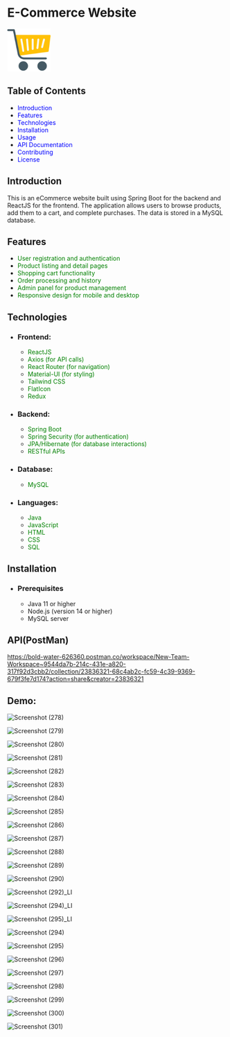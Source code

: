 # E-Commerce Website 
<img src="Frontend/src/Data/Images/logoShopping.png" alt="Logo" width="100" height="100"/>

## Table of Contents
* <span style="color: blue;">Introduction</span>
* <span style="color: blue;">Features</span>
* <span style="color: blue;">Technologies</span>
* <span style="color: blue;">Installation</span>
* <span style="color: blue;">Usage</span>
* <span style="color: blue;">API Documentation</span>
* <span style="color: blue;">Contributing</span>
* <span style="color: blue;">License</span>

## Introduction
This is an eCommerce website built using Spring Boot for the backend and ReactJS for the frontend. The application allows users to browse products, add them to a cart, and complete purchases. The data is stored in a MySQL database.

## Features
* <span style="color: green;">User registration and authentication</span>
* <span style="color: green;">Product listing and detail pages</span>
* <span style="color: green;">Shopping cart functionality</span>
* <span style="color: green;">Order processing and history</span>
* <span style="color: green;">Admin panel for product management</span>
* <span style="color: green;">Responsive design for mobile and desktop</span>

## Technologies
* ### Frontend:
  * <span style="color: green;">ReactJS</span>
  * <span style="color: green;">Axios (for API calls)</span>
  * <span style="color: green;">React Router (for navigation)</span>
  * <span style="color: green;">Material-UI (for styling)</span>
  * <span style="color: green;">Tailwind CSS</span>
  * <span style="color: green;">FlatIcon</span>
  * <span style="color: green;">Redux</span>

* ### Backend:
  * <span style="color: green;">Spring Boot</span>
  * <span style="color: green;">Spring Security (for authentication)</span>
  * <span style="color: green;">JPA/Hibernate (for database interactions)</span>
  * <span style="color: green;">RESTful APIs</span>

* ### Database:
  * <span style="color: green;">MySQL</span>

* ### Languages:
  * <span style="color: green;">Java</span>
  * <span style="color: green;">JavaScript</span>
  * <span style="color: green;">HTML</span>
  * <span style="color: green;">CSS</span>
  * <span style="color: green;">SQL</span>


## Installation
* ### Prerequisites
  * Java 11 or higher
  * Node.js (version 14 or higher)
  * MySQL server

## API(PostMan)
https://bold-water-626360.postman.co/workspace/New-Team-Workspace~9544da7b-214c-431e-a820-317f92d3cbb2/collection/23836321-68c4ab2c-fc59-4c39-9369-679f3fe7d174?action=share&creator=23836321

## Demo:
![Screenshot (278)](https://github.com/user-attachments/assets/c595c263-f618-4993-8de3-af6bc6648437)

![Screenshot (279)](https://github.com/user-attachments/assets/decb381a-8eb3-468b-850f-b9fd90d502b1)

![Screenshot (280)](https://github.com/user-attachments/assets/c8ef92d6-1293-49ec-8f0a-6240fa9421c7)

![Screenshot (281)](https://github.com/user-attachments/assets/81a9de87-afe2-4839-b7e2-f25dfb506d16)

![Screenshot (282)](https://github.com/user-attachments/assets/34b3a7a9-e5cd-4e7b-97f7-0c3dff4e4e94)

![Screenshot (283)](https://github.com/user-attachments/assets/760dcf85-aca2-4b6c-ad1e-9a5ceae6f51e)

![Screenshot (284)](https://github.com/user-attachments/assets/2ff38b50-82f6-4407-819b-352df9ce96dc)

![Screenshot (285)](https://github.com/user-attachments/assets/7fe5e88c-c605-47f9-b10d-e19159401bff)

![Screenshot (286)](https://github.com/user-attachments/assets/70c8afe6-6483-4de7-85a5-b1672bd7e2f9)

![Screenshot (287)](https://github.com/user-attachments/assets/61381c8f-555b-42d7-9cff-5dff66ee84fb)

![Screenshot (288)](https://github.com/user-attachments/assets/68b2e617-8ee1-44e1-a576-d246fae91f94)

![Screenshot (289)](https://github.com/user-attachments/assets/c3ca4fa3-45a6-4896-908a-2db050e7ae76)

![Screenshot (290)](https://github.com/user-attachments/assets/8c15379d-70ca-4bc9-96bc-1438cc4bd4b2)

![Screenshot (292)_LI](https://github.com/user-attachments/assets/86784514-ea21-484a-b9c3-420b0fc318c3)

![Screenshot (294)_LI](https://github.com/user-attachments/assets/1833dabd-bb61-4db5-9eb3-e04f3826ad9c)

![Screenshot (295)_LI](https://github.com/user-attachments/assets/40dc20fa-96ce-423d-9df9-3513f55b6756)

![Screenshot (294)](https://github.com/user-attachments/assets/35b8d041-7c82-4e13-9998-9839893f4006)

![Screenshot (295)](https://github.com/user-attachments/assets/dd8ebba7-5d1f-47bc-b94e-2e3512eda86c)

![Screenshot (296)](https://github.com/user-attachments/assets/80c5b2b6-f6e7-41d1-9085-ccff11644c03)

![Screenshot (297)](https://github.com/user-attachments/assets/47d05a2c-0926-41a4-bf0e-088eefef999f)

![Screenshot (298)](https://github.com/user-attachments/assets/c24a342a-a1d4-4572-b5e9-1e6a473bd32d)

![Screenshot (299)](https://github.com/user-attachments/assets/6f830024-88da-4a53-a0bb-372f47188e04)

![Screenshot (300)](https://github.com/user-attachments/assets/6c1d4350-0cc3-4a3f-9947-d9ca3c8ef8a1)

![Screenshot (301)](https://github.com/user-attachments/assets/6bf68cef-30bd-4381-88fb-872d3da1cc33)


